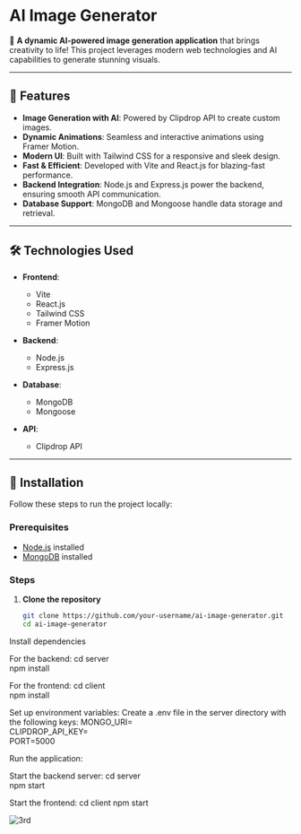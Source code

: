 # AI Image Generator  

🎨 **A dynamic AI-powered image generation application** that brings creativity to life! This project leverages modern web technologies and AI capabilities to generate stunning visuals.  

---                                                                                              

## 🚀 Features                                                                                  
                                                                                               
- **Image Generation with AI**: Powered by Clipdrop API to create custom images.                                             
- **Dynamic Animations**: Seamless and interactive animations using Framer Motion.                                                                                                      
- **Modern UI**: Built with Tailwind CSS for a responsive and sleek design.                                                                                                               
- **Fast & Efficient**: Developed with Vite and React.js for blazing-fast performance.  
- **Backend Integration**: Node.js and Express.js power the backend, ensuring smooth API communication.                         
- **Database Support**: MongoDB and Mongoose handle data storage and retrieval.  

---
                                                                
## 🛠️ Technologies Used  

- **Frontend**:  
  - Vite  
  - React.js                                                        
  - Tailwind CSS  
  - Framer Motion  

- **Backend**:  
  - Node.js  
  - Express.js  

- **Database**:  
  - MongoDB  
  - Mongoose  

- **API**:  
  - Clipdrop API  

---

## 🌟 Installation  

Follow these steps to run the project locally:  

### Prerequisites  
- [Node.js](https://nodejs.org/) installed  
- [MongoDB](https://www.mongodb.com/) installed  

### Steps  
1. **Clone the repository**  
   ```bash  
   git clone https://github.com/your-username/ai-image-generator.git  
   cd ai-image-generator  

Install dependencies

For the backend:
cd server  
npm install  

For the frontend:
cd client  
npm install  

Set up environment variables:
Create a .env file in the server directory with the following keys:
MONGO_URI=<your-mongodb-uri>  
CLIPDROP_API_KEY=<your-clipdrop-api-key>  
PORT=5000  

Run the application:

Start the backend server:
cd server  
npm start  

Start the frontend:
cd client
npm start

![3rd](https://github.com/user-attachments/assets/238d4094-53bb-40bd-821c-91e8bba209f1)


